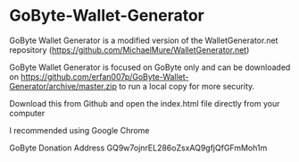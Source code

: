 # GoByte-Wallet-Generator
GoByte Wallet Generator is a modified version of the WalletGenerator.net repository (https://github.com/MichaelMure/WalletGenerator.net)

GoByte Wallet Generator is focused on GoByte only and can be downloaded on https://github.com/erfan007p/GoByte-Wallet-Generator/archive/master.zip to run a local copy for more security.

Download this from Github and open the index.html file directly from your computer

I recommended using Google Chrome

GoByte Donation Address GQ9w7ojnrEL286oZsxAQ9gfjQfGFmMoh1m